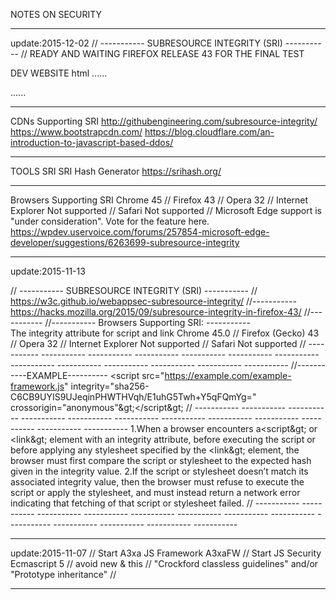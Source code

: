 NOTES ON SECURITY


**************************************
update:2015-12-02
//  -----------   SUBRESOURCE INTEGRITY (SRI)  -----------  //
READY AND WAITING FIREFOX RELEASE 43 FOR THE FINAL TEST 

DEV WEBSITE html 
......
<script src="https://rawgit.com/a3xa/avenidaazul/master/a3xaj/a3xaj-9.29.34.min.js" integrity="sha384-ykc0mUyq7zNS4PIxMNBoo36TOFezaCB7lARLk1nbAqX21E26lQWGcxhgzrybyis7" crossorigin="anonymous" type="text/javascript"></script>
......

-------------------------
CDNs Supporting SRI
http://githubengineering.com/subresource-integrity/
https://www.bootstrapcdn.com/
https://blog.cloudflare.com/an-introduction-to-javascript-based-ddos/

-------------------------
TOOLS SRI
SRI Hash Generator  https://srihash.org/

-------------------------
Browsers Supporting SRI
Chrome 45 // Firefox 43 // Opera 32 // Internet Explorer Not supported // Safari Not supported //
Microsoft Edge support is "under consideration". Vote for the feature here.
https://wpdev.uservoice.com/forums/257854-microsoft-edge-developer/suggestions/6263699-subresource-integrity

**************************************
update:2015-11-13

//  -----------   SUBRESOURCE INTEGRITY (SRI)  -----------  //
https://w3c.github.io/webappsec-subresource-integrity/
     //----------- 
https://hacks.mozilla.org/2015/09/subresource-integrity-in-firefox-43/
    //----------- 
//----------- Browsers Supporting SRI: -----------  
The integrity attribute for script and link 
Chrome 45.0 // Firefox (Gecko) 43 // Opera 32 // Internet Explorer Not supported // Safari Not supported 
//  -----------   -----------   -----------   -----------   -----------   -----------   -----------   -----------   -----------   -----------   -----------   -----------   ----------- 
//-----------EXAMPLE----------
&lt;script src="https://example.com/example-framework.js"
        integrity="sha256-C6CB9UYIS9UJeqinPHWTHVqh/E1uhG5Twh+Y5qFQmYg="
        crossorigin="anonymous"\&gt;&lt;/script\&gt;
//   -----------   -----------   -----------   -----------   -----------   -----------   -----------   -----------   -----------   -----------   -----------   ----------- 
1.When a browser encounters a&lt;script\&gt; or &lt;link\&gt; element with an integrity attribute, before executing the script or before applying any stylesheet specified by the &lt;link\&gt; element, the browser must first compare the script or stylesheet to the expected hash given in the integrity value.
2.If the script or stylesheet doesn’t match its associated integrity value, then the browser must refuse to execute the script or apply the stylesheet, and must instead return a network error indicating that fetching of that script or stylesheet failed.
//   -----------   -----------   -----------   -----------   -----------   -----------   -----------   -----------   -----------   -----------   -----------   -----------   ----------- 

**************************************
update:2015-11-07 //
Start A3xa JS Framework A3xaFW //
Start JS Security Ecmascript 5 //
avoid new & this //
"Crockford classless guidelines" and/or "Prototype inheritance" //

**************************************
